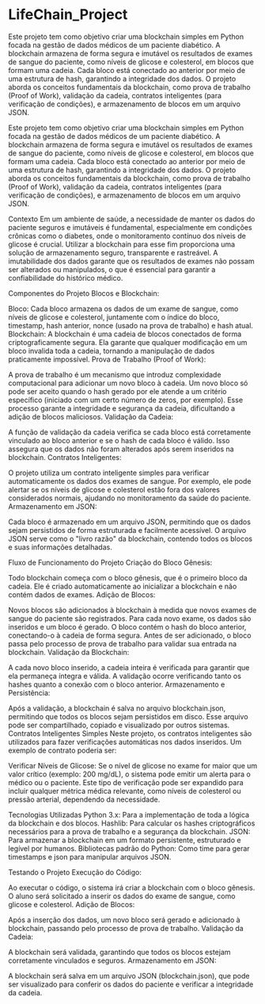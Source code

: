 # LifeChain_Project
 Este projeto tem como objetivo criar uma blockchain simples em Python focada na gestão de dados médicos de um paciente diabético. A blockchain armazena de forma segura e imutável os resultados de exames de sangue do paciente, como níveis de glicose e colesterol, em blocos que formam uma cadeia. Cada bloco está conectado ao anterior por meio de uma estrutura de hash, garantindo a integridade dos dados. O projeto aborda os conceitos fundamentais da blockchain, como prova de trabalho (Proof of Work), validação da cadeia, contratos inteligentes (para verificação de condições), e armazenamento de blocos em um arquivo JSON.

Este projeto tem como objetivo criar uma blockchain simples em Python focada na gestão de dados médicos de um paciente diabético. A blockchain armazena de forma segura e imutável os resultados de exames de sangue do paciente, como níveis de glicose e colesterol, em blocos que formam uma cadeia. Cada bloco está conectado ao anterior por meio de uma estrutura de hash, garantindo a integridade dos dados. O projeto aborda os conceitos fundamentais da blockchain, como prova de trabalho (Proof of Work), validação da cadeia, contratos inteligentes (para verificação de condições), e armazenamento de blocos em um arquivo JSON.

Contexto
Em um ambiente de saúde, a necessidade de manter os dados do paciente seguros e imutáveis é fundamental, especialmente em condições crônicas como o diabetes, onde o monitoramento contínuo dos níveis de glicose é crucial. Utilizar a blockchain para esse fim proporciona uma solução de armazenamento seguro, transparente e rastreável. A imutabilidade dos dados garante que os resultados de exames não possam ser alterados ou manipulados, o que é essencial para garantir a confiabilidade do histórico médico.

Componentes do Projeto
Blocos e Blockchain:

Bloco: Cada bloco armazena os dados de um exame de sangue, como níveis de glicose e colesterol, juntamente com o índice do bloco, timestamp, hash anterior, nonce (usado na prova de trabalho) e hash atual.
Blockchain: A blockchain é uma cadeia de blocos conectados de forma criptograficamente segura. Ela garante que qualquer modificação em um bloco invalida toda a cadeia, tornando a manipulação de dados praticamente impossível.
Prova de Trabalho (Proof of Work):

A prova de trabalho é um mecanismo que introduz complexidade computacional para adicionar um novo bloco à cadeia. Um novo bloco só pode ser aceito quando o hash gerado por ele atende a um critério específico (iniciado com um certo número de zeros, por exemplo).
Esse processo garante a integridade e segurança da cadeia, dificultando a adição de blocos maliciosos.
Validação da Cadeia:

A função de validação da cadeia verifica se cada bloco está corretamente vinculado ao bloco anterior e se o hash de cada bloco é válido. Isso assegura que os dados não foram alterados após serem inseridos na blockchain.
Contratos Inteligentes:

O projeto utiliza um contrato inteligente simples para verificar automaticamente os dados dos exames de sangue. Por exemplo, ele pode alertar se os níveis de glicose e colesterol estão fora dos valores considerados normais, ajudando no monitoramento da saúde do paciente.
Armazenamento em JSON:

Cada bloco é armazenado em um arquivo JSON, permitindo que os dados sejam persistidos de forma estruturada e facilmente acessível. O arquivo JSON serve como o "livro razão" da blockchain, contendo todos os blocos e suas informações detalhadas.

Fluxo de Funcionamento do Projeto
Criação do Bloco Gênesis:

Todo blockchain começa com o bloco gênesis, que é o primeiro bloco da cadeia. Ele é criado automaticamente ao inicializar a blockchain e não contém dados de exames.
Adição de Blocos:

Novos blocos são adicionados à blockchain à medida que novos exames de sangue do paciente são registrados. Para cada novo exame, os dados são inseridos e um bloco é gerado.
O bloco contém o hash do bloco anterior, conectando-o à cadeia de forma segura.
Antes de ser adicionado, o bloco passa pelo processo de prova de trabalho para validar sua entrada na blockchain.
Validação da Blockchain:

A cada novo bloco inserido, a cadeia inteira é verificada para garantir que ela permaneça íntegra e válida.
A validação ocorre verificando tanto os hashes quanto a conexão com o bloco anterior.
Armazenamento e Persistência:

Após a validação, a blockchain é salva no arquivo blockchain.json, permitindo que todos os blocos sejam persistidos em disco.
Esse arquivo pode ser compartilhado, copiado e visualizado por outros sistemas.
Contratos Inteligentes Simples
Neste projeto, os contratos inteligentes são utilizados para fazer verificações automáticas nos dados inseridos. Um exemplo de contrato poderia ser:

Verificar Níveis de Glicose: Se o nível de glicose no exame for maior que um valor crítico (exemplo: 200 mg/dL), o sistema pode emitir um alerta para o médico ou o paciente.
Este tipo de verificação pode ser expandido para incluir qualquer métrica médica relevante, como níveis de colesterol ou pressão arterial, dependendo da necessidade.

Tecnologias Utilizadas
Python 3.x: Para a implementação de toda a lógica da blockchain e dos blocos.
Hashlib: Para calcular os hashes criptográficos necessários para a prova de trabalho e a segurança da blockchain.
JSON: Para armazenar a blockchain em um formato persistente, estruturado e legível por humanos.
Bibliotecas padrão do Python: Como time para gerar timestamps e json para manipular arquivos JSON.

Testando o Projeto
Execução do Código:

Ao executar o código, o sistema irá criar a blockchain com o bloco gênesis.
O aluno será solicitado a inserir os dados do exame de sangue, como glicose e colesterol.
Adição de Blocos:

Após a inserção dos dados, um novo bloco será gerado e adicionado à blockchain, passando pelo processo de prova de trabalho.
Validação da Cadeia:

A blockchain será validada, garantindo que todos os blocos estejam corretamente vinculados e seguros.
Armazenamento em JSON:

A blockchain será salva em um arquivo JSON (blockchain.json), que pode ser visualizado para conferir os dados do paciente e verificar a integridade da cadeia.